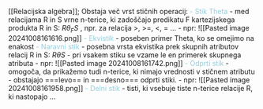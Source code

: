 [[Relacijska algebra]];
Obstaja več vrst stičnih operacij:
	<font color="#92cddc">- Stik Theta</font>
		- med relacijama R in S vrne n-terice, ki zadoščajo predikatu F kartezijskega produkta R in S: $R\theta_F S$ , npr. za relacija >, >=, <, = ... 
		- npr: ![[Pasted image 20241008161616.png]]
	<font color="#92cddc">- Ekvistik</font>
		- poseben primer Theta, ko se omejimo na enakost
	<font color="#92cddc">- Naravni stik</font>
		- posebna vrsta ekvistika prek skupnih atributov relacij R in S: $R\theta S$
		- pri vsakem stiku se vzame le en primerek skupnega atributa
		- npr: ![[Pasted image 20241008161742.png]]
	<font color="#92cddc">- Odprti stik</font>
		- omogoča, da prikažemo tudi n-terice, ki nimajo vrednosti v stičnem atributu - obstajajo ===levo== in ===desno=== odprti stiki.
		- npr: ![[Pasted image 20241008161958.png]]
	<font color="#92cddc">- Delni stik</font>
		- tisti, ki vsebuje tiste n-terice relacije R, ki nastopajo ...